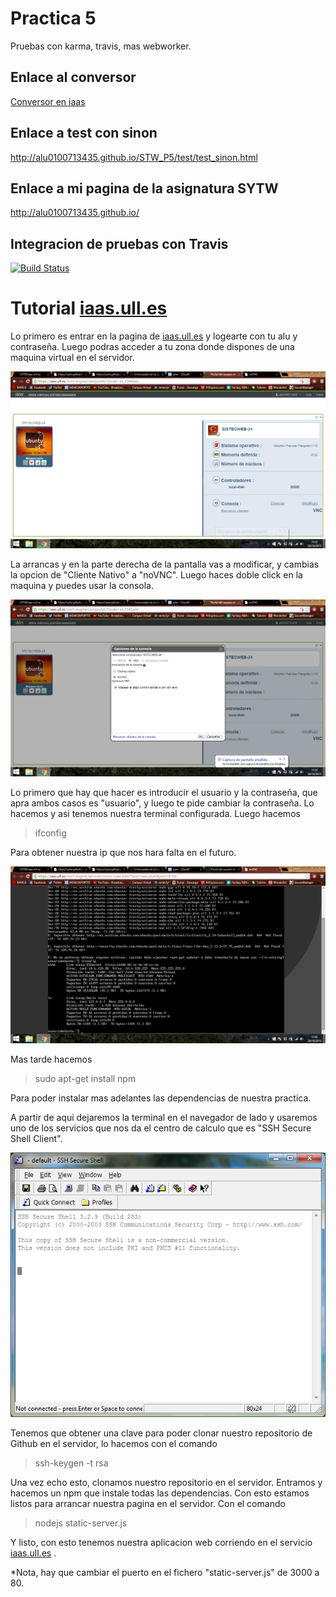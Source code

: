 **Practica 5**
==============


Pruebas con karma, travis, mas webworker.

## Enlace al conversor ##

[Conversor en iaas](http://10.6.128.88:8080/index.html)

## Enlace a test con sinon ##
http://alu0100713435.github.io/STW_P5/test/test_sinon.html

## Enlace a mi pagina de la asignatura SYTW ##

http://alu0100713435.github.io/

## Integracion de pruebas con Travis ##

[![Build Status](https://travis-ci.org/alu0100713435/STW_P4.svg?branch=gh-pages)](https://travis-ci.org/alu0100713435/STW_P4)

**Tutorial [iaas.ull.es](iass.ull.es)**
==============

Lo primero es entrar en la pagina de [iaas.ull.es](iass.ull.es) y logearte con tu alu y contraseña. Luego podras acceder a tu zona donde dispones de una maquina virtual en el servidor.

![iaas](Imagenes/iaas.png "titulo")

La arrancas y en la parte derecha de la pantalla vas a modificar, y cambias la opcion de "Cliente Nativo" a "noVNC". Luego haces doble click en la maquina y puedes usar la consola.

![iaas2](Imagenes/iaas2.png "titulo")


Lo primero que hay que hacer es introducir el usuario y la contraseña, que apra ambos casos es "usuario", y luego te pide cambiar la contraseña. Lo hacemos y asi tenemos nuestra terminal configurada. Luego hacemos 

> ifconfig

Para obtener nuestra ip que nos hara falta en el futuro.

![ip](Imagenes/ip.png "titulo")

Mas tarde hacemos 

> sudo apt-get install npm

Para poder instalar mas adelantes las dependencias de nuestra practica. 

A partir de aqui dejaremos la terminal en el navegador de lado y usaremos uno de los servicios que nos da el centro de calculo que es "SSH Secure Shell Client". 

![ssh](Imagenes/ssh.png "titulo")

Tenemos que obtener una clave para poder clonar nuestro repositorio de Github en el servidor, lo hacemos con el comando 

> ssh-keygen -t rsa

Una vez echo esto, clonamos nuestro repositorio en el servidor. Entramos y hacemos un npm que instale todas las dependencias. Con esto estamos listos para arrancar nuestra pagina en el servidor. Con el comando 

> nodejs static-server.js


Y listo, con esto tenemos nuestra aplicacion web corriendo en el servicio [iaas.ull.es](iass.ull.es) .

*Nota, hay que cambiar el puerto en el fichero "static-server.js" de 3000 a 80.